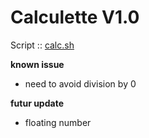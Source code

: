 # Calculette V1.0

Script :: [calc.sh](calc.sh)

**known issue**
* need to avoid division by 0

**futur update**
* floating number
